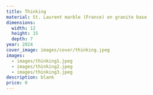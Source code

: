 ```yaml
---
title: Thinking
material: St. Laurent marble (France) on granite base
dimensions:
  width: 12
  height: 15
  depth: 7
year: 2024
cover_image: images/cover/thinking.jpeg
images:
  - images/thinking1.jpeg
  - images/thinking2.jpeg
  - images/thinking3.jpeg
description: blank
price: 0
---
```

